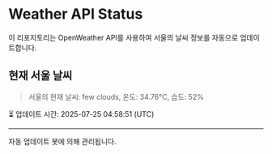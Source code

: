 
# Weather API Status

이 리포지토리는 OpenWeather API를 사용하여 서울의 날씨 정보를 자동으로 업데이트합니다.

## 현재 서울 날씨
> 서울의 현재 날씨: few clouds, 온도: 34.76°C, 습도: 52%

⏳ 업데이트 시간: 2025-07-25 04:58:51 (UTC)

---
자동 업데이트 봇에 의해 관리됩니다.
